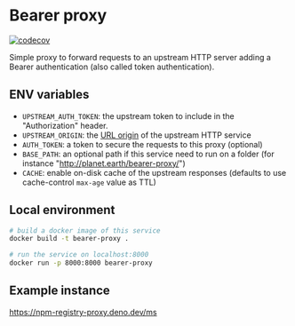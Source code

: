 # Bearer proxy

[![codecov](https://codecov.io/gh/esroyo/bearer-proxy/graph/badge.svg?token=RQF8CF8VUV)](https://codecov.io/gh/esroyo/bearer-proxy)

Simple proxy to forward requests to an upstream HTTP server adding a Bearer authentication (also called token authentication).

## ENV variables

* `UPSTREAM_AUTH_TOKEN`: the upstream token to include in the "Authorization" header.
* `UPSTREAM_ORIGIN`: the [URL origin](https://developer.mozilla.org/en-US/docs/Web/API/URL/origin) of the upstream HTTP service
* `AUTH_TOKEN`: a token to secure the requests to this proxy (optional)
* `BASE_PATH`: an optional path if this service need to run on a folder (for instance "http://planet.earth/bearer-proxy/")
* `CACHE`: enable on-disk cache of the upstream responses (defaults to use cache-control `max-age` value as TTL)

## Local environment

```sh
# build a docker image of this service
docker build -t bearer-proxy .

# run the service on localhost:8000
docker run -p 8000:8000 bearer-proxy
```

## Example instance

https://npm-registry-proxy.deno.dev/ms
